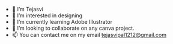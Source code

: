 - 👋 I’m Tejasvi
- 👀 I’m interested in designing
- 🌱 I’m currently learning Adobe Illustrator
- 💞️ I’m looking to collaborate on any canva project.
- 📫 You can contact me on my email tejasvipal1212@gmail.com

<!---
Tejasvi295/Tejasvi295 is a ✨ special ✨ repository because its `README.md` (this file) appears on your GitHub profile.
You can click the Preview link to take a look at your changes.
--->
